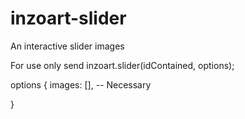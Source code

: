# inzoart-slider
An interactive slider images

For use only send 
inzoart.slider(idContained, options);

options {
	images: [], -- Necessary

}
